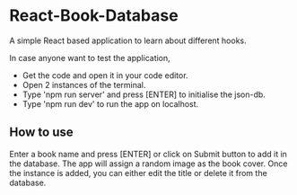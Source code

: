 # React-Book-Database

A simple React based application to learn about different hooks.

In case anyone want to test the application,

- Get the code and open it in your code editor.
- Open 2 instances of the terminal.
- Type 'npm run server' and press [ENTER] to initialise the json-db.
- Type 'npm run dev' to run the app on localhost.

## How to use

Enter a book name and press [ENTER] or click on Submit button to add it in the database.
The app will assign a random image as the book cover.
Once the instance is added, you can either edit the title or delete it from the database.
